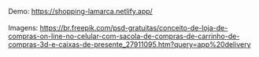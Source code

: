 Demo: https://shopping-lamarca.netlify.app/ <Br><Br>
Imagens: https://br.freepik.com/psd-gratuitas/conceito-de-loja-de-compras-on-line-no-celular-com-sacola-de-compras-de-carrinho-de-compras-3d-e-caixas-de-presente_27911095.htm?query=app%20delivery
